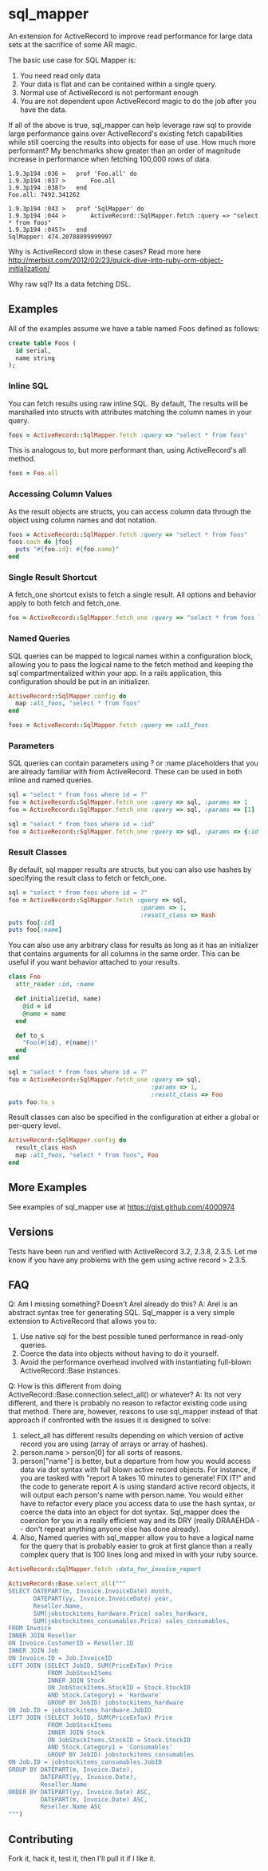 # sql_mapper #

An extension for ActiveRecord to improve read performance for large data sets 
at the sacrifice of some AR magic.

The basic use case for SQL Mapper is:

1. You need read only data
2. Your data is flat and can be contained within a single query.
3. Normal use of ActiveRecord is not performant enough
4. You are not dependent upon ActiveRecord magic to do the job after you have
the data.

If all of the above is true, sql_mapper can help leverage raw sql to provide
large performance gains over ActiveRecord's existing fetch capabilities while
still coercing the results into objects for ease of use.  How much more
performant?  My benchmarks show greater than an order of magnitude increase in
performance when fetching 100,000 rows of data.

```
1.9.3p194 :036 >   prof 'Foo.all' do
1.9.3p194 :037 >       Foo.all
1.9.3p194 :038?>   end
Foo.all: 7492.341262

1.9.3p194 :043 >   prof 'SqlMapper' do
1.9.3p194 :044 >       ActiveRecord::SqlMapper.fetch :query => "select * from foos"
1.9.3p194 :045?>   end
SqlMapper: 474.20788899999997
```

Why is ActiveRecord slow in these cases?  Read more here 
http://merbist.com/2012/02/23/quick-dive-into-ruby-orm-object-initialization/

Why raw sql?  Its a data fetching DSL.

## Examples ##

All of the examples assume we have a table named <tt>Foos</tt> defined as
follows:

```sql
create table Foos (
  id serial,
  name string
);
```

### Inline SQL ###

You can fetch results using raw inline SQL.  By default, The results will be 
marshalled into structs with attributes matching the column names in your
query.

```ruby
foos = ActiveRecord::SqlMapper.fetch :query => "select * from foos"
```

This is analogous to, but more performant than, using ActiveRecord's all
method.

```ruby
foos = Foo.all
```

### Accessing Column Values ###

As the result objects are structs, you can access column data through the object 
using column names and dot notation.

```ruby
foos = ActiveRecord::SqlMapper.fetch :query => "select * from foos"
foos.each do |foo|
  puts "#{foo.id}: #{foo.name}"
end
```

### Single Result Shortcut ###

A fetch_one shortcut exists to fetch a single result.  All options and behavior 
apply to both fetch and fetch_one.

```ruby
foo = ActiveRecord::SqlMapper.fetch_one :query => "select * from foos limit 1"
```

### Named Queries ###

SQL queries can be mapped to logical names within a configuration block,
allowing you to pass the logical name to the fetch method and keeping the sql
compartmentalized within your app.  In a rails application, this configuration
should be put in an initializer.

```ruby
ActiveRecord::SqlMapper.config do
  map :all_foos, "select * from foos"
end

foos = ActiveRecord::SqlMapper.fetch :query => :all_foos
```

### Parameters ###

SQL queries can contain parameters using ? or :name placeholders that you are
already familiar with from ActiveRecord.  These can be used in both inline and
named queries.

```ruby
sql = "select * from foos where id = ?"
foo = ActiveRecord::SqlMapper.fetch_one :query => sql, :params => 1
foo = ActiveRecord::SqlMapper.fetch_one :query => sql, :params => [1]

sql = "select * from foos where id = :id"
foo = ActiveRecord::SqlMapper.fetch_one :query => sql, :params => {:id => 1}
```

### Result Classes ###

By default, sql mapper results are structs, but you can also use hashes by
specifying the result class to fetch or fetch_one.  

```ruby
sql = "select * from foos where id = ?"
foo = ActiveRecord::SqlMapper.fetch :query => sql,
                                     :params => 1,
                                     :result_class => Hash
puts foo[:id]
puts foo[:name]
```

You can also use any arbitrary class for results as long as it has an
initializer that contains arguments for all columns in the same order.  This
can be useful if you want behavior attached to your results.

```ruby
class Foo
  attr_reader :id, :name

  def initialize(id, name)
    @id = id
    @name = name
  end

  def to_s
    "Foo(#{id}, #{name})"
  end
end

sql = "select * from foos where id = ?"
foo = ActiveRecord::SqlMapper.fetch_one :query => sql,
                                        :params => 1,
                                        :result_class => Foo
puts foo.to_s
```

Result classes can also be specified in the configuration at either a global
or per-query level.

```ruby
ActiveRecord::SqlMapper.config do
  result_class Hash
  map :all_foos, "select * from foos", Foo
end
```

## More Examples ##

See examples of sql_mapper use at https://gist.github.com/4000974

## Versions ##
Tests have been run and verified with ActiveRecord 3.2, 2.3.8, 2.3.5.  Let me
know if you have any problems with the gem using active record > 2.3.5.

## FAQ ##

Q: Am I missing something? Doesn't Arel already do this?
A: Arel is an abstract syntax tree for generating SQL. Sql_mapper is a very simple extension to ActiveRecord that allows you to:
1. Use native sql for the best possible tuned performance in read-only queries.
2. Coerce the data into objects without having to do it yourself.
3. Avoid the performance overhead involved with instantiating full-blown ActiveRecord::Base instances. 

Q: How is this different from doing ActiveRecord::Base.connection.select_all() or whatever?
A: Its not very different, and there is probably no reason to refactor existing
code using that method.  There are, however, reasons to use sql_mapper instead
of that approach if confronted with the issues it is designed to solve:
1. select_all has different results depending on which version of active record you are using (array of arrays or array of hashes).
2. person.name > person[0] for all sorts of reasons.
3. person["name"] is better, but a departure from how you would access data via dot syntax with full blown active record objects. For instance, if you are tasked with "report A takes 10 minutes to generate! FIX IT!" and the code to generate report A is using standard active record objects, it will output each person's name with person.name. You would either have to refactor every place you access data to use the hash syntax, or coerce the data into an object for dot syntax. Sql_mapper does the coercion for you in a really efficient way and its DRY (really DRAAEHDA -- don't repeat anything anyone else has done already).
4. Also, Named queries with sql_mapper allow you to have a logical name for the query that is probably easier to grok at first glance than a really complex query that is 100 lines long and mixed in with your ruby source.
```ruby
ActiveRecord::SqlMapper.fetch :data_for_invoice_report

ActiveRecord::Base.select_all("""
SELECT DATEPART(m, Invoice.InvoiceDate) month, 
       DATEPART(yy, Invoice.InvoiceDate) year, 
       Reseller.Name, 
       SUM(jobstockitems_hardware.Price) sales_hardware,
       SUM(jobstockitems_consumables.Price) sales_consumables, 
FROM Invoice
INNER JOIN Reseller
ON Invoice.CustomerID = Reseller.ID
INNER JOIN Job
ON Invoice.ID = Job.InvoiceID
LEFT JOIN (SELECT JobID, SUM(PriceExTax) Price 
           FROM JobStockItems 
           INNER JOIN Stock 
           ON JobStockItems.StockID = Stock.StockID
           AND Stock.Category1 = 'Hardware'
           GROUP BY JobID) jobstockitems_hardware
ON Job.ID = jobstockitems_hardware.JobID
LEFT JOIN (SELECT JobID, SUM(PriceExTax) Price 
           FROM JobStockItems 
           INNER JOIN Stock 
           ON JobStockItems.StockID = Stock.StockID
           AND Stock.Category1 = 'Consumables'
           GROUP BY JobID) jobstockitems_consumables
ON Job.ID = jobstockitems_consumables.JobID
GROUP BY DATEPART(m, Invoice.Date), 
         DATEPART(yy, Invoice.Date), 
         Reseller.Name
ORDER BY DATEPART(yy, Invoice.Date) ASC, 
         DATEPART(m, Invoice.Date) ASC, 
         Reseller.Name ASC
""")
```
## Contributing ##

Fork it, hack it, test it, then I'll pull it if I like it.
